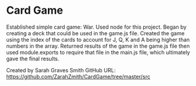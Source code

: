 # Card Game

Established simple card game: War. Used node for this project. Began by creating a deck that could be used in the game.js file. Created the game using the index of the cards to account for J, Q, K and A being higher than numbers in the array. Returned results of the game in the game.js file then used module.exports to require that file in the main.js file, which ultimately gave the final results.

Created by Sarah Graves Smith
GitHub URL: https://github.com/ZarahZmith/CardGame/tree/master/src
